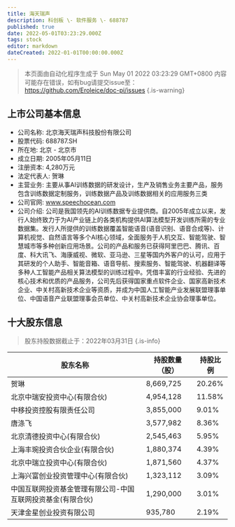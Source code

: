 ```yaml
---
title: 海天瑞声
description: 科创板 \- 软件服务 \- 688787
published: true
date: 2022-05-01T03:23:29.000Z
tags: stock
editor: markdown
dateCreated: 2022-01-01T00:00:00.000Z
---
```


> 本页面由自动化程序生成于 Sun May 01 2022 03:23:29 GMT+0800
> 内容可能存在错误，如有bug请提交issue至：https://github.com/Eroleice/doc-pi/issues
{.is-warning}

## 上市公司基本信息
- 公司名称: 北京海天瑞声科技股份有限公司
- 股票代码: 688787.SH
- 所在地: 北京 - 北京市
- 成立日期: 2005年05月11日
- 注册资本: 4,280万元
- 法定代表人: 贺琳
- 主营业务: 主要从事AI训练数据的研发设计，生产及销售业务主要产品，服务包含训练数据定制服务，训练数据产品及训练数据相关的应用服务三类
- 公司官网: www.speechocean.com
- 公司介绍: 公司是我国领先的AI训练数据专业提供商。自2005年成立以来，发行人始终致力于为AI产业链上的各类机构提供AI算法模型开发训练所需的专业数据集。发行人所提供的训练数据覆盖智能语音(语音识别、语音合成等)、计算机视觉、自然语言等多个AI核心领域，全面服务于人机交互、智能驾驶、智慧城市等多种创新应用场景。公司的产品和服务已获得阿里巴巴、腾讯、百度、科大讯飞、海康威视、微软、亚马逊、三星等国内外客户的认可，应用于其研发的个人助手、智能音箱、语音导航、搜索服务、智能驾驶、机器翻译等多种人工智能产品相关算法模型的训练过程中。凭借丰富的行业经验、先进的核心技术和优质的产品服务，公司先后获得国家重点软件企业、国家高新技术企业、中关村高新技术企业等资质，并成为中国人工智能产业发展联盟理事单位、中国语音产业联盟理事会员单位、中关村高新技术企业协会理事单位。


## 十大股东信息
> 股东持股数据截止于：2022年03月31日
{.is-info}

| 股东名称 | 持股数量（股） | 持股比例 |
| --- | --- | --- |
| 贺琳 | 8,669,725 | 20.26% |
| 北京中瑞安投资中心(有限合伙) | 4,954,128 | 11.58% |
| 中移投资控股有限责任公司 | 3,855,000 | 9.01% |
| 唐涤飞 | 3,577,982 | 8.36% |
| 北京清德投资中心(有限合伙) | 2,545,463 | 5.95% |
| 上海丰琬投资合伙企业(有限合伙) | 1,880,374 | 4.39% |
| 北京中瑞立投资中心(有限合伙) | 1,871,560 | 4.37% |
| 上海兴富创业投资管理中心(有限合伙) | 1,323,112 | 3.09% |
| 中国互联网投资基金管理有限公司-中国互联网投资基金(有限合伙) | 1,290,000 | 3.01% |
| 天津金星创业投资有限公司 | 935,780 | 2.19% |




